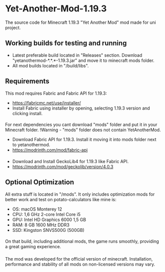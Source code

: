 # Yet-Another-Mod-1.19.3
The source code for Minecraft 1.19.3 "Yet Another Mod" mod made for uni project.

## Working builds for testing and running
* Latest preferable build located in "Releases" section. Download "yetanothermod-\*.\*.\*-1.19.3.jar" and move it to minecraft mods folder.
* All mod builds located in "/build/libs".

## Requirements
This mod requires Fabric and Fabric API for 1.19.3:
* https://fabricmc.net/use/installer/
* Install Fabric using installer by opening, selecting 1.19.3 version and clicking install.
####
For next dependencies you cant download "mods" folder and put it in your Minecraft folder. !Warning - "mods" folder does not contain YetAnotherMod.
* Download Fabric API for 1.19.3. Install it moving it into mods folder next to yetanothermod.
* https://modrinth.com/mod/fabric-api
####
* Download and Install GeckoLib4 for 1.19.3 like Fabric API.
* https://modrinth.com/mod/geckolib/version/4.0.3

## Optional Optimization
All extra stuff is located in "/mods". It only includes optimization mods for better work and test on potato-calculators like mine is:
* OS: macOS Monterey 12
* CPU: 1,6 GHz 2-core Intel Core i5
* GPU: Intel HD Graphics 6000 1,5 GB
* RAM: 8 GB 1600 MHz DDR3
* SSD: Kingston SNVS500G (500GB)
####
On that build, including additional mods, the game runs smoothly, providing a great gaming experience.
###
The mod was developed for the official version of minecraft. Installation, performance and stability of all mods on non-licensed versions may vary.
